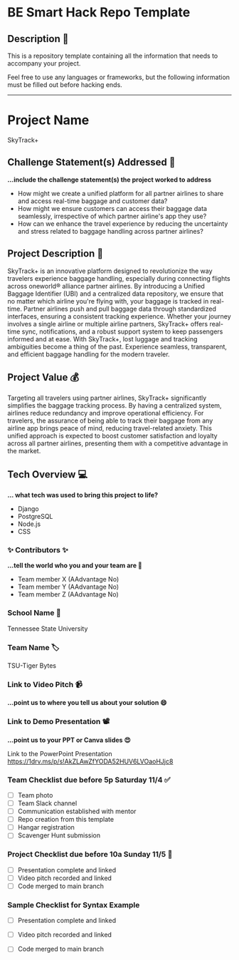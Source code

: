 # BE Smart Hack Repo Template

## Description 🚨 
This is a repository template containing all the information that needs to accompany your project.

Feel free to use any languages or frameworks, but the following information must be filled out before hacking ends.
___________
# Project Name

SkyTrack+

## Challenge Statement(s) Addressed 🎯
**...include the challenge statement(s) the project worked to address**

* How might we create a unified platform for all partner airlines to share and access real-time baggage and customer data?
* How might we ensure customers can access their baggage data seamlessly, irrespective of which partner airline's app they use?
* How can we enhance the travel experience by reducing the uncertainty and stress related to baggage handling across partner airlines?


## Project Description 🤯

SkyTrack+ is an innovative platform designed to revolutionize the way travelers experience baggage handling, especially during connecting flights across oneworld® alliance partner airlines. By introducing a Unified Baggage Identifier (UBI) and a centralized data repository, we ensure that no matter which airline you're flying with, your baggage is tracked in real-time. Partner airlines push and pull baggage data through standardized interfaces, ensuring a consistent tracking experience. Whether your journey involves a single airline or multiple airline partners, SkyTrack+ offers real-time sync, notifications, and a robust support system to keep passengers informed and at ease. With SkyTrack+, lost luggage and tracking ambiguities become a thing of the past. Experience seamless, transparent, and efficient baggage handling for the modern traveler.

## Project Value 💰

Targeting all travelers using partner airlines, SkyTrack+ significantly simplifies the baggage tracking process. By having a centralized system, airlines reduce redundancy and improve operational efficiency. For travelers, the assurance of being able to track their baggage from any airline app brings peace of mind, reducing travel-related anxiety. This unified approach is expected to boost customer satisfaction and loyalty across all partner airlines, presenting them with a competitive advantage in the market.


## Tech Overview 💻
**... what tech was used to bring this project to life?**

* Django
* PostgreSQL
* Node.js
* CSS

### ✨ Contributors ✨
**...tell the world who you and your team are 🙂**
* Team member X (AAdvantage No)
* Team member Y (AAdvantage No)
* Team member Z (AAdvantage No)

### School Name 🏫

Tennessee State University

### Team Name 🏷

TSU-Tiger Bytes

### Link to Video Pitch 📹
**...point us to where you tell us about your solution 😄**


### Link to Demo Presentation 📽
**...point us to your PPT or Canva slides 😍**

Link to the PowerPoint Presentation
https://1drv.ms/p/s!AkZLAwZfYODA52HUV6LVOaoHJjc8

### Team Checklist due before 5p Saturday 11/4 ✅
- [ ] Team photo
- [ ] Team Slack channel
- [ ] Communication established with mentor
- [ ] Repo creation from this template
- [ ] Hangar registration
- [ ] Scavenger Hunt submission

### Project Checklist due before 10a Sunday 11/5 🏁
- [ ] Presentation complete and linked
- [ ] Video pitch recorded and linked
- [ ] Code merged to main branch

### Sample Checklist for Syntax Example 
- [ ] Presentation complete and linked
- [ ] Video pitch recorded and linked
- [ ] Code merged to main branch


